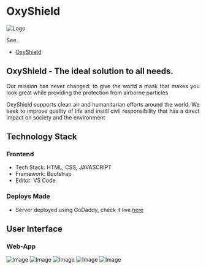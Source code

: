 # OxyShield
![Logo](https://anand-sinha.github.io/OxyShield/img/Logo.png)

See
- [OxyShield](http://oxyshield.in/)

## OxyShield - The ideal solution to all needs.

<p align="justify">Our mission has never changed: to give the world a mask that makes you look great while providing the protection from airborne particles</p>

<p align="justify">OxyShield supports clean air and humanitarian efforts around the world. We seek to improve quality of life and instill civil responsibility that has a direct impact on society and the environment</p>

## Technology Stack

### Frontend

- Tech Stack: HTML, CSS, JAVASCRIPT
- Framework: Bootstrap
- Editor: VS Code


### Deploys Made

- Server deployed using GoDaddy, check it live [here](http://oxyshield.in/)

## User Interface
### Web-App

![Image](https://raw.githubusercontent.com/Anand-Sinha/OxyShield/main/img/Home.png)
![Image](https://raw.githubusercontent.com/Anand-Sinha/OxyShield/main/img/home1.png)
![Image](https://raw.githubusercontent.com/Anand-Sinha/OxyShield/main/img/home2.png)
![Image](https://raw.githubusercontent.com/Anand-Sinha/OxyShield/main/img/home3.png)
![Image](https://raw.githubusercontent.com/Anand-Sinha/OxyShield/main/img/home4.png)
